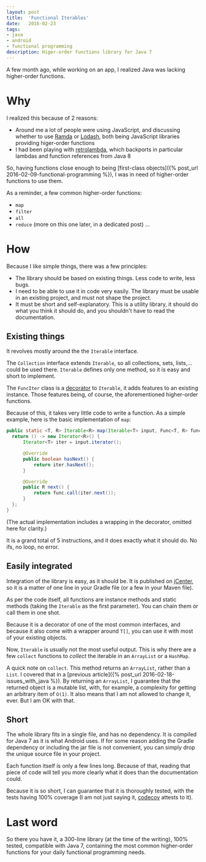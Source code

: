 ```yaml
---
layout: post
title:  'Functional Iterables'
date:   2016-02-23
tags:
- java
- android
- functional programming
description: Higer-order functions library for Java 7
---
```

A few month ago, while working on an app, I realized Java was lacking higher-order functions.

# Why

I realized this because of 2 reasons:

- Around me a lot of people were using JavaScript, and discussing whether to use [Ramda](http://ramdajs.com/) or [Lodash](https://lodash.com/), both being JavaScript libraries providing higer-order functions
- I had been playing with [retrolambda](https://github.com/orfjackal/retrolambda), which backports in particular lambdas and function references from Java 8

So, having functions close enough to being [first-class objects]({% post_url 2016-02-09-functional-programming %}), I was in need of higher-order functions to use them.

As a reminder, a few common higher-order functions:

- `map`
- `filter`
- `all`
- `reduce` (more on this one later, in a dedicated post)
...

# How

Because I like simple things, there was a few principles:

- The library should be based on existing things. Less code to write, less bugs.
- I need to be able to use it in code very easily. The library must be usable in an existing project, and must not shape the project.
- It must be short and self-explanatory. This is a utility library, it should do what you think it should do, and you shouldn't have to read the documentation.

## Existing things

It revolves mostly around the the `Iterable` interface.

The `Collection` interface extends `Iterable`, so all collections, sets, lists,... could be used there. `Iterable` defines only one method, so it is easy and short to implement.

The `FuncIter` class is a [decorator](https://en.wikipedia.org/wiki/Decorator_pattern) to `Iterable`, it adds features to an existing instance. Those features being, of course, the aforementioned higher-order functions.

Because of this, it takes very little code to write a function. As a simple example, here is the basic implementation of `map`:

```java
public static <T, R> Iterable<R> map(Iterable<T> input, Func<T, R> func) {
  return () -> new Iterator<R>() {
      Iterator<T> iter = input.iterator();

      @Override
      public boolean hasNext() {
          return iter.hasNext();
      }

      @Override
      public R next() {
          return func.call(iter.next());
      }
  };
}
```
(The actual implementation includes a wrapping in the decorator, omitted here for clarity.)

It is a grand total of 5 instructions, and it does exactly what it should do. No ifs, no loop, no error.

## Easily integrated

Integration of the library is easy, as it should be. It is published on [jCenter](https://bintray.com/bintray/jcenter), so it is a matter of one line in your Gradle file (or a few in your Maven file).

As per the code itself, all functions are instance methods and static methods (taking the `Iterable` as the first parameter). You can chain them or call them in one shot.

Because it is a decorator of one of the most common interfaces, and because it also come with a wrapper around `T[]`, you can use it with most of your existing objects.

Now, `Iterable` is usually not the most useful output. This is why there are a few `collect` functions to *collect* the iterable in an `ArrayList` or a `HashMap`.

A quick note on `collect`. This method returns an `ArrayList`, rather than a `List`. I covered that in a [previous article]({% post_url 2016-02-18-issues_with_java %}).
By returning an `ArrayList`, I guarantee that the returned object is a mutable list, with, for example, a complexity for getting an arbitrary item of `O(1)`.
It also means that I am not allowed to change it, ever. But I am OK with that.

## Short

The whole library fits in a single file, and has no dependency. It is compiled for Java 7 as it is what Android uses. If for some reason adding the Gradle dependency or including the jar file is not convenient, you can simply drop the unique source file in your project.

Each function itself is only a few lines long. Because of that, reading that piece of code will tell you more clearly what it does than the documentation could.

Because it is so short, I can guarantee that it is thoroughly tested, with the tests having 100% coverage (I am not just saying it, [codecov](https://codecov.io/github/smaspe/FunctionalIterables?branch=master) attests to it).

# Last word

So there you have it, a 300-line library (at the time of the writing), 100% tested, compatible with Java 7, containing the most common higher-order functions for your daily functional programming needs.
